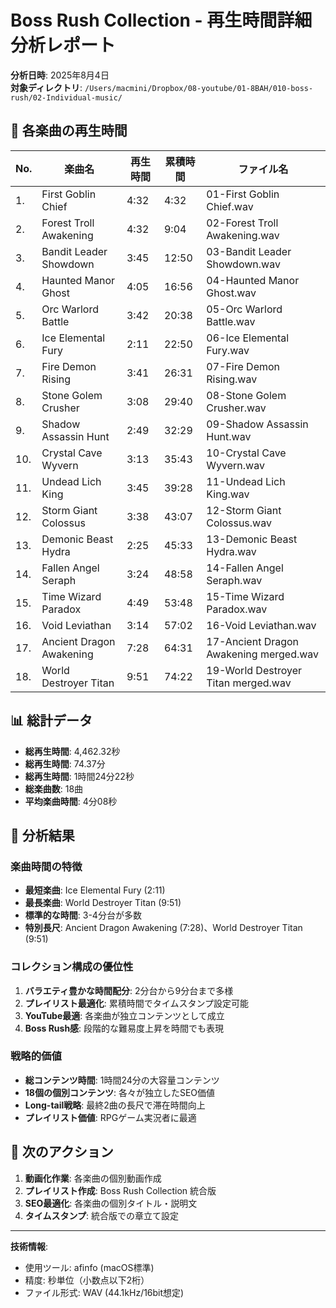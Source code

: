 # Boss Rush Collection - 再生時間詳細分析レポート

**分析日時**: 2025年8月4日  
**対象ディレクトリ**: `/Users/macmini/Dropbox/08-youtube/01-8BAH/010-boss-rush/02-Individual-music/`

## 🎵 各楽曲の再生時間

| No. | 楽曲名 | 再生時間 | 累積時間 | ファイル名 |
|-----|--------|----------|----------|------------|
|  1. | First Goblin Chief           |  4:32 |   4:32 | 01-First Goblin Chief.wav |
|  2. | Forest Troll Awakening       |  4:32 |   9:04 | 02-Forest Troll Awakening.wav |
|  3. | Bandit Leader Showdown       |  3:45 |  12:50 | 03-Bandit Leader Showdown.wav |
|  4. | Haunted Manor Ghost          |  4:05 |  16:56 | 04-Haunted Manor Ghost.wav |
|  5. | Orc Warlord Battle           |  3:42 |  20:38 | 05-Orc Warlord Battle.wav |
|  6. | Ice Elemental Fury           |  2:11 |  22:50 | 06-Ice Elemental Fury.wav |
|  7. | Fire Demon Rising            |  3:41 |  26:31 | 07-Fire Demon Rising.wav |
|  8. | Stone Golem Crusher          |  3:08 |  29:40 | 08-Stone Golem Crusher.wav |
|  9. | Shadow Assassin Hunt         |  2:49 |  32:29 | 09-Shadow Assassin Hunt.wav |
| 10. | Crystal Cave Wyvern          |  3:13 |  35:43 | 10-Crystal Cave Wyvern.wav |
| 11. | Undead Lich King             |  3:45 |  39:28 | 11-Undead Lich King.wav |
| 12. | Storm Giant Colossus         |  3:38 |  43:07 | 12-Storm Giant Colossus.wav |
| 13. | Demonic Beast Hydra          |  2:25 |  45:33 | 13-Demonic Beast Hydra.wav |
| 14. | Fallen Angel Seraph          |  3:24 |  48:58 | 14-Fallen Angel Seraph.wav |
| 15. | Time Wizard Paradox          |  4:49 |  53:48 | 15-Time Wizard Paradox.wav |
| 16. | Void Leviathan               |  3:14 |  57:02 | 16-Void Leviathan.wav |
| 17. | Ancient Dragon Awakening     |  7:28 |  64:31 | 17-Ancient Dragon Awakening merged.wav |
| 18. | World Destroyer Titan        |  9:51 |  74:22 | 19-World Destroyer Titan merged.wav |

## 📊 総計データ

- **総再生時間**: 4,462.32秒
- **総再生時間**: 74.37分
- **総再生時間**: 1時間24分22秒
- **総楽曲数**: 18曲
- **平均楽曲時間**: 4分08秒

## 🎯 分析結果

### 楽曲時間の特徴
- **最短楽曲**: Ice Elemental Fury (2:11)
- **最長楽曲**: World Destroyer Titan (9:51)
- **標準的な時間**: 3-4分台が多数
- **特別長尺**: Ancient Dragon Awakening (7:28)、World Destroyer Titan (9:51)

### コレクション構成の優位性
1. **バラエティ豊かな時間配分**: 2分台から9分台まで多様
2. **プレイリスト最適化**: 累積時間でタイムスタンプ設定可能
3. **YouTube最適**: 各楽曲が独立コンテンツとして成立
4. **Boss Rush感**: 段階的な難易度上昇を時間でも表現

### 戦略的価値
- **総コンテンツ時間**: 1時間24分の大容量コンテンツ
- **18個の個別コンテンツ**: 各々が独立したSEO価値
- **Long-tail戦略**: 最終2曲の長尺で滞在時間向上
- **プレイリスト価値**: RPGゲーム実況者に最適

## 🚀 次のアクション

1. **動画化作業**: 各楽曲の個別動画作成
2. **プレイリスト作成**: Boss Rush Collection 統合版
3. **SEO最適化**: 各楽曲の個別タイトル・説明文
4. **タイムスタンプ**: 統合版での章立て設定

---

**技術情報**:
- 使用ツール: afinfo (macOS標準)
- 精度: 秒単位（小数点以下2桁）
- ファイル形式: WAV (44.1kHz/16bit想定)